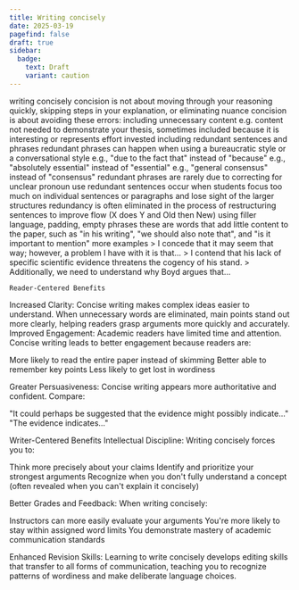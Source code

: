 ```yaml
---
title: Writing concisely
date: 2025-03-19
pagefind: false
draft: true
sidebar:
  badge:
    text: Draft
    variant: caution
---
```

writing concisely
	concision is not about moving through your reasoning quickly, skipping steps in your explanation, or eliminating nuance
	concision is about avoiding these errors:
		including unnecessary content
			e.g. content not needed to demonstrate your thesis, sometimes included because it is interesting or represents effort invested
		including redundant sentences and phrases
			redundant phrases can happen when using a bureaucratic style or a conversational style
				e.g., "due to the fact that" instead of "because"
				e.g., "absolutely essential" instead of "essential"
				e.g., "general consensus" instead of "consensus"
			redundant phrases are rarely due to correcting for unclear pronoun use
			redundant sentences occur when students focus too much on individual sentences or paragraphs and lose sight of the larger structures
			redundancy is often eliminated in the process of restructuring sentences to improve flow (X does Y and Old then New)
		using filler language, padding, empty phrases
			these are words that add little content to the paper, such as "in his writing", "we should also note that", and "is it important to mention"
			more examples
				> I concede that it may seem that way; however, a problem I have with it is that...
				> I contend that his lack of specific scientific evidence threatens the cogency of his stand.
				> Additionally, we need to understand why Boyd argues that...


	Reader-Centered Benefits
Increased Clarity: Concise writing makes complex ideas easier to understand. When unnecessary words are eliminated, main points stand out more clearly, helping readers grasp arguments more quickly and accurately.
Improved Engagement: Academic readers have limited time and attention. Concise writing leads to better engagement because readers are:

More likely to read the entire paper instead of skimming
Better able to remember key points
Less likely to get lost in wordiness

Greater Persuasiveness: Concise writing appears more authoritative and confident. Compare:

"It could perhaps be suggested that the evidence might possibly indicate..."
"The evidence indicates..."

Writer-Centered Benefits
Intellectual Discipline: Writing concisely forces you to:

Think more precisely about your claims
Identify and prioritize your strongest arguments
Recognize when you don't fully understand a concept (often revealed when you can't explain it concisely)

Better Grades and Feedback: When writing concisely:

Instructors can more easily evaluate your arguments
You're more likely to stay within assigned word limits
You demonstrate mastery of academic communication standards

Enhanced Revision Skills: Learning to write concisely develops editing skills that transfer to all forms of communication, teaching you to recognize patterns of wordiness and make deliberate language choices.
